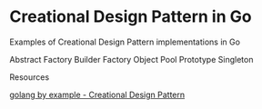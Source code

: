 # Creational Design Pattern in Go
Examples of Creational Design Pattern implementations in Go

Abstract Factory
Builder
Factory
Object Pool
Prototype
Singleton


Resources

[golang by example - Creational Design Pattern](https://golangbyexample.com/all-design-patterns-golang/#Creational_Design_Patterns)
